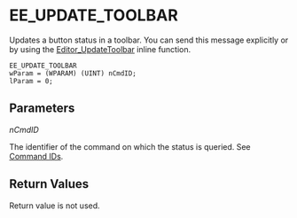 # EE\_UPDATE\_TOOLBAR

Updates a button status in a toolbar. You can send this message explicitly or
by using the [Editor\_UpdateToolbar](../macro/editor_updatetoolbar) inline function.

```
EE_UPDATE_TOOLBAR
wParam = (WPARAM) (UINT) nCmdID;
lParam = 0;
```

## Parameters

_nCmdID_

The identifier of the command on which the status is queried. See
[Command IDs](../cmdid/index).

## Return Values

Return value is not used.
